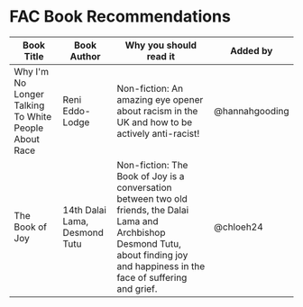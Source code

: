 # FAC Book Recommendations

| Book Title | Book Author | Why you should read it | Added by |
| ---- | ----------- | ------- | ------- |
| Why I'm No Longer Talking To White People About Race | Reni Eddo-Lodge | Non-fiction: An amazing eye opener about racism in the UK and how to be actively anti-racist! | @hannahgooding |
| The Book of Joy | 14th Dalai Lama, Desmond Tutu | Non-fiction:  The Book of Joy is a conversation between two old friends, the Dalai Lama and Archbishop Desmond Tutu, about finding joy and happiness in the face of suffering and grief.| @chloeh24 |
